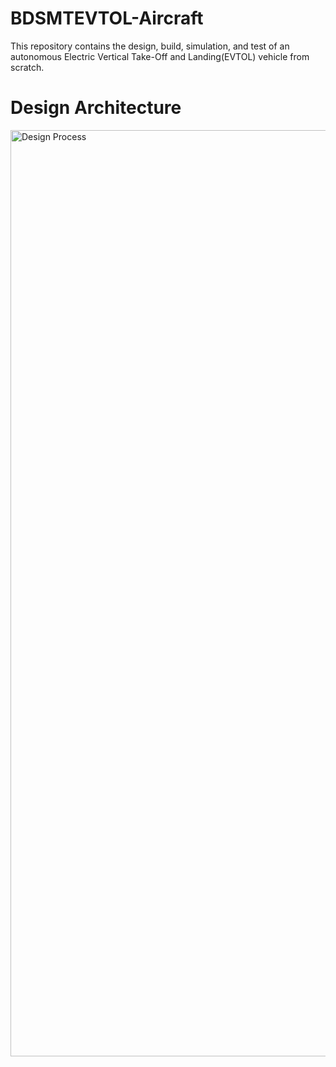 # BDSMTEVTOL-Aircraft
This repository contains the design, build, simulation, and test of an autonomous Electric Vertical Take-Off and Landing(EVTOL) vehicle from scratch.

# Design Architecture
<img width="1482" alt="Design Process" src="https://github.com/Praful22/BDSMTEvtol-Aircraft/blob/main/Flying Vehicle.png">
